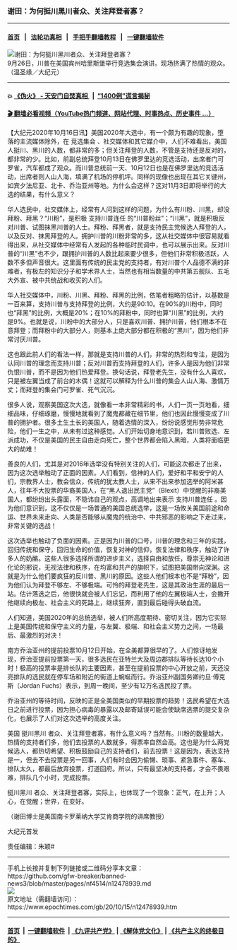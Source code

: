 ### 谢田：为何挺川黑川者众、关注拜登者寡？
------------------------

#### [首页](https://github.com/gfw-breaker/banned-news3/blob/master/README.md) &nbsp;&nbsp;|&nbsp;&nbsp; [法轮功真相](https://github.com/begood0513/basic/blob/master/README.md)  &nbsp;&nbsp;|&nbsp;&nbsp; [手把手翻墙教程](https://github.com/gfw-breaker/guides/wiki)  &nbsp;&nbsp;|&nbsp;&nbsp; [一键翻墙软件](https://github.com/gfw-breaker/nogfw/blob/master/README.md)  



<div><img alt="谢田：为何挺川黑川者众、关注拜登者寡？" class="attachment-djy_600_400 size-djy_600_400 wp-post-image" src="https://i.epochtimes.com/assets/uploads/2020/09/LEI4953-1-1-600x400.jpg"/>
<div class="caption">
 9月26日，川普在美国宾州哈里斯堡举行竞选集会演讲。现场挤满了热情的观众。（温圣缘／大纪元）
</div></div><hr/>

#### 💥 [《伪火》 - 天安门自焚真相 ](http://158.247.195.190:10000/videos/blog/weihuo.html)&nbsp; |&nbsp; [“1400例”谎言揭秘  ](http://158.247.195.190:10000/videos/blog/jiexi1400.html)

#### [ 🎬  翻墙必看视频（YouTube热门频道、网站代理、时事热点、历史事件 ...）](https://github.com/gfw-breaker/links/blob/master/banned.md)

<div><p>
 【大纪元2020年10月16日讯】美国2020年大选中，有一个颇为有趣的现象，堕落的主流媒体除外，在
 <ok href="https://www.epochtimes.com/gb/tag/%E7%AB%9E%E9%80%89%E9%9B%86%E4%BC%9A.html">
  竞选集会
 </ok>
 、社交媒体和其它媒介中，人们不难看出，美国人挺川、黑川的人数，都非常的多；但关注拜登的人数，不管是支持还是反对的，都非常的少。比如，前副总统拜登10月13日在佛罗里达的竞选活动，出席者门可罗雀，汽车都成了观众。而川普总统前一天、10月12日也是在佛罗里达的竞选活动，出席者则人山人海，填满了机场的停机坪。同样的现像也出现在其它关键州，如宾夕法尼亚、北卡、乔治亚州等地。为什么会这样？这对11月3日即将举行的大选的结果，有什么意义？
</p>
<p>
 华人选民中，社交媒体上，经常有人问到这样的问题，为什么有川粉、川黑，却没拜粉、拜黑？“川粉”，是积极
 <ok href="https://www.epochtimes.com/gb/tag/%E6%94%AF%E6%8C%81%E5%B7%9D%E6%99%AE%E8%BF%9E%E4%BB%BB.html">
  支持川普连任
 </ok>
 的“川普粉丝”；“川黑”，就是积极反对川普、试图抹黑川普的人士。拜粉、拜黑者，就是支持民主党候选人拜登的人，以及反对、抹黑拜登的人。拥护川普的川粉非常的多，这从社交媒体中很容易就看得出来，从社交媒体中经常有人发起的各种临时民调中，也可以展示出来。反对川普的“川黑”也不少，跟拥护川普的人数比起来要少很多，但他们非常积极活跃，人数不多但声音很大。这里面有传统的民主党的支持者，有对川普个人品德不满的非难者，有极左的知识分子和学术界人士，当然也有相当数量的中共第五舰队、五毛大外宣、被中共统战和收买的人们。
</p>
<p>
 华人社交媒体中，川粉、川黑、拜粉、拜黑的比例，依笔者粗略的估计，以基数是一百来算，支持川普与支持拜登的比例，大约是90:10。在90%的川粉中，同时也“拜黑”的比例，大概是20%；在10%的拜粉中，同时也算“川黑”的比例，大约是9%。也就是说，川粉中的大部分人，只是喜欢川普、拥护川普，他们根本不在意拜登；而拜粉中的大部分人，则基本上绝大部分都在积极的“黑川”，因为他们非常讨厌川普。
</p>
<p>
 这也跟此前人们的看法一样，那就是支持川普的人们，非常的热烈和专注，是因为认同川普的理念而支持川普；反对川普而支持拜登的人们，许多人是因为他们非常仇恨川普，而不是因为他们热爱拜登。换句话说，拜登老先生，没有什么人喜欢，只是被左翼当成了前台的木偶！这就可以解释为什么川普的集会人山人海、激情万丈；而拜登的集会门可罗雀、死气沉沉。
</p>
<p>
 很多人说，观察美国这次大选，就像看一本非常精彩的书，人们一页一页地看，细细品味，仔细琢磨，慢慢地就看到了魔鬼都藏在细节里，他们也因此慢慢变成了川普的拥护者。很多土生土长的美国人，随着选情的深入，纷纷说感觉形势非常危险，他们一生之中，从未有过这种感觉。人们开始切身地意识到，若川普败选、左派成功，不仅是美国的民主自由走向死亡，整个世界都会陷入黑暗，人类将面临更大的劫难！
</p>
<p>
 善良的人们，尤其是对2016年选举没有特别关注的人们，可能这次都走了出来，因为这次选举触动了正面的因素。人们看到，信神的人们，爱好和平和安宁的人们，宗教界人士，教会信众，传统的犹太教人士，从来不出来参加选举的阿米甚人，往年不大投票的华裔美国人，在“黑人退出民主党”（Blexit）中觉醒的非裔美国人，都纷纷出头露面，不隐讳自己的观点，高调地出来表示
 <ok href="https://www.epochtimes.com/gb/tag/%E6%94%AF%E6%8C%81%E5%B7%9D%E6%99%AE%E8%BF%9E%E4%BB%BB.html">
  支持川普连任
 </ok>
 。因为他们意识到，这不仅仅是一场普通的美国总统选举，这是一场攸关美国前途和命运、世界未来走向、人类是否能够从魔鬼的统治中、中共邪恶的影响之下走过来，非常关键的选战！
</p>
<p>
 这次选举也触动了负面的因素。正是因为川普的口号，川普的理念和三年的实践，回归传统和保守，回归生命的价值，恢复对神的信仰，恢复法律和秩序，触动了许多人的奶酪。这些人很多选择所谓的进步主义，选择自由和放任，尊崇无神论和进化论的邪说，无视法律和秩序，在均富和共产的旗帜下，试图把美国带向深渊。这就是为什么他们要疯狂的反川普、黑川的原因。这些人他们根本也不是“拜粉”，因为他们认为拜登不够左、不够极端。可怜的拜登老先生，这是其政治生涯的最后一站。估计落选之后，他很快就会被人们忘记，而利用了他的左翼极端人士，会撇开他继续向极左、社会主义的死路上，继续狂奔，直到最后碰得头破血流。
</p>
<p>
 人们知道，美国2020年的总统选举，被人们所高度期待、密切关注，因为它实际上是美国传统和保守主义的力量，与左翼、极端、和社会主义势力之间，一场最后、最激烈的对决！
</p>
<p>
 南方乔治亚州的提前投票10月12日开始，在全美都算很早的了。人们惊讶地发现，乔治亚提前投票第一天，很多选民在亚特兰大及周边郡排队等待长达10个小时！极高的投票率是排长队的主要因素，甚至在提前投票的中心开放之前，天还没亮排队的选民就在停车场和附近的街道上蜿蜒而行。乔治亚州副国务卿约旦·傅克斯（Jordan Fuchs）表示，到周一晚间，至少有12万名选民投了票。
</p>
<p>
 乔治亚州的等待时间，反映的正是全美国类似的早期投票的趋势！选民希望在大选日之前进行投票，因为担心病毒的暴露以及邮寄延误可能会使缺席选票的提交复杂化，也展示了人们对这次选举的高度关注。
</p>
<p>
 美国
 <ok href="https://www.epochtimes.com/gb/tag/%E6%8C%BA%E5%B7%9D%E9%BB%91%E5%B7%9D.html">
  挺川黑川
 </ok>
 者众、关注拜登者寡，有什么意义吗？当然有。川粉的数量越大，热情的支持者们多，他们去投票的人数就多，得票率自然会高。这也是为什么两党候选人，都热切希望、积极鼓励自己的支持者们，前去投票！这是因为，表达支持是一，但去不去投票是另一回事，人们有时会因为偷懒、琐事、紧急事件、塞车、排队太久，都最后放弃投票，打道回府。所以，只有最坚决的支持者，才会不畏艰难，排队几个小时，完成投票。
</p>
<p>
 <ok href="https://www.epochtimes.com/gb/tag/%E6%8C%BA%E5%B7%9D%E9%BB%91%E5%B7%9D.html">
  挺川黑川
 </ok>
 者众、关注拜登者寡，实际上，也体现了一个现象：正气，在上升；人心，在觉醒；世界，在变好。
</p>
<p>
 （谢田博士是美国南卡罗莱纳大学艾肯商学院的讲席教授）
</p>
<p>
 大纪元首发
</p>
<p>
 责任编辑：朱颖#
</p>
</div>
<hr/>
手机上长按并复制下列链接或二维码分享本文章：<br/>
https://github.com/gfw-breaker/banned-news3/blob/master/pages/nf4514/n12478939.md <br/>
<a href='https://github.com/gfw-breaker/banned-news3/blob/master/pages/nf4514/n12478939.md'><img src='https://github.com/gfw-breaker/banned-news3/blob/master/pages/nf4514/n12478939.md.png'/></a> <br/>
原文地址（需翻墙访问）：https://www.epochtimes.com/gb/20/10/15/n12478939.htm


------------------------
#### [首页](https://github.com/gfw-breaker/banned-news3/blob/master/README.md) &nbsp;|&nbsp; [一键翻墙软件](https://github.com/gfw-breaker/nogfw/blob/master/README.md) &nbsp;| [《九评共产党》](https://github.com/gfw-breaker/9ping.md/blob/master/README.md#九评之一评共产党是什么) | [《解体党文化》](https://github.com/gfw-breaker/jtdwh.md/blob/master/README.md) | [《共产主义的终极目的》](https://github.com/gfw-breaker/gczydzjmd.md/blob/master/README.md)


<img src='http://gfw-breaker.win/banned-news3/pages/nf4514/n12478939.md' width='0px' height='0px'/>